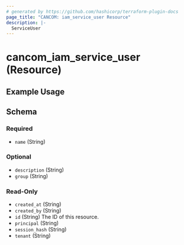 ```yaml
---
# generated by https://github.com/hashicorp/terraform-plugin-docs
page_title: "CANCOM: iam_service_user Resource"
description: |-
  ServiceUser
---
```


# cancom_iam_service_user (Resource)

## Example Usage

<!-- schema generated by tfplugindocs -->
## Schema

### Required

- `name` (String)

### Optional

- `description` (String)
- `group` (String)

### Read-Only

- `created_at` (String)
- `created_by` (String)
- `id` (String) The ID of this resource.
- `principal` (String)
- `session_hash` (String)
- `tenant` (String)